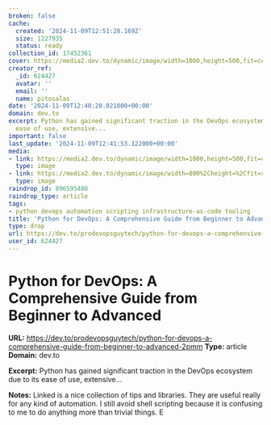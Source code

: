 ```yaml
---
broken: false
cache:
  created: '2024-11-09T12:51:28.169Z'
  size: 1227935
  status: ready
collection_id: 17452361
cover: https://media2.dev.to/dynamic/image/width=1000,height=500,fit=cover,gravity=auto,format=auto/https%3A%2F%2Fdev-to-uploads.s3.amazonaws.com%2Fuploads%2Farticles%2Fovu6x2g6x3tirahq68hs.png
creator_ref:
  _id: 624427
  avatar: ''
  email: ''
  name: pitosalas
date: '2024-11-09T12:40:20.021000+00:00'
domain: dev.to
excerpt: Python has gained significant traction in the DevOps ecosystem due to its
  ease of use, extensive...
important: false
last_update: '2024-11-09T12:41:53.122000+00:00'
media:
- link: https://media2.dev.to/dynamic/image/width=1000,height=500,fit=cover,gravity=auto,format=auto/https%3A%2F%2Fdev-to-uploads.s3.amazonaws.com%2Fuploads%2Farticles%2Fovu6x2g6x3tirahq68hs.png
  type: image
- link: https://media2.dev.to/dynamic/image/width=800%2Cheight=%2Cfit=scale-down%2Cgravity=auto%2Cformat=auto/https%3A%2F%2Fdev-to-uploads.s3.amazonaws.com%2Fuploads%2Farticles%2Flev4ihcc1zvxqmk9ezi8.gif
  type: image
raindrop_id: 896595480
raindrop_type: article
tags:
- python devops automation scripting infrastructure-as-code tooling
title: 'Python for DevOps: A Comprehensive Guide from Beginner to Advanced'
type: drop
url: https://dev.to/prodevopsguytech/python-for-devops-a-comprehensive-guide-from-beginner-to-advanced-2pmm
user_id: 624427
---
```


# Python for DevOps: A Comprehensive Guide from Beginner to Advanced

**URL:** https://dev.to/prodevopsguytech/python-for-devops-a-comprehensive-guide-from-beginner-to-advanced-2pmm
**Type:** article
**Domain:** dev.to

**Excerpt:** Python has gained significant traction in the DevOps ecosystem due to its ease of use, extensive...

**Notes:**
Linked is a nice collection of tips and libraries. They are useful really for any kind of automation. I still avoid shell scripting because it is confusing to me to do anything more than trivial things. E
